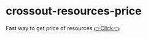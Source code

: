 # crossout-resources-price
Fast way to get price of resources
[👉Click👈](https://vw4.github.io/crossout-resources-price/)